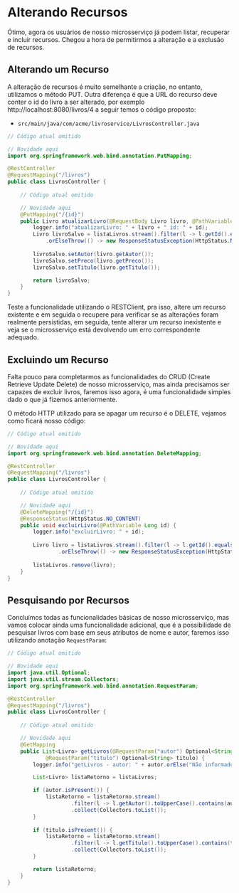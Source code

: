 # Alterando Recursos

Ótimo, agora os usuários de nosso microsserviço já podem listar, recuperar e incluir recursos. Chegou a hora de permitirmos a alteração e a exclusão de recursos.

## Alterando um Recurso

A alteração de recursos é muito semelhante a criação, no entanto, utilizamos o método PUT. Outra diferença é que a URL do recurso deve conter o id do livro a ser alterado, por exemplo http://localhost:8080/livros/4 a seguir temos o código proposto:

- ```src/main/java/com/acme/livroservice/LivrosController.java```

```java
// Código atual omitido

// Novidade aqui
import org.springframework.web.bind.annotation.PutMapping;

@RestController
@RequestMapping("/livros")
public class LivrosController {
	
    // Código atual omitido

    // Novidade aqui
    @PutMapping("/{id}")
	public Livro atualizarLivro(@RequestBody Livro livro, @PathVariable Long id) {
		logger.info("atualizarLivro: " + livro + " id: " + id);
		Livro livroSalvo = listaLivros.stream().filter(l -> l.getId().equals(id)).findFirst()
			.orElseThrow(() -> new ResponseStatusException(HttpStatus.NOT_FOUND, "Livro não encontrado: " + id));
		
		livroSalvo.setAutor(livro.getAutor());
		livroSalvo.setPreco(livro.getPreco());
		livroSalvo.setTitulo(livro.getTitulo());

		return livroSalvo;
	}
}
```

Teste a funcionalidade utilizando o RESTClient, pra isso, altere um recurso existente e em seguida o recupere para verificar se as alterações foram realmente persistidas, em seguida, tente alterar um recurso inexistente e veja se o microsserviço está devolvendo um erro correspondente adequado.

## Excluindo um Recurso

Falta pouco para completarmos as funcionalidades do CRUD (Create Retrieve Update Delete) de nosso microsserviço, mas ainda precisamos ser capazes de excluir livros, faremos isso agora, é uma funcionalidade simples dado o que já fizemos anteriormente.

O método HTTP utilizado para se apagar um recurso é o DELETE, vejamos como ficará nosso código:

```java
// Código atual omitido

// Novidade aqui
import org.springframework.web.bind.annotation.DeleteMapping;

@RestController
@RequestMapping("/livros")
public class LivrosController {
	
    // Código atual omitido

    // Novidade aqui
	@DeleteMapping("/{id}")
	@ResponseStatus(HttpStatus.NO_CONTENT)
	public void excluirLivro(@PathVariable Long id) {
		logger.info("excluirLivro: " + id);
		
		Livro livro = listaLivros.stream().filter(l -> l.getId().equals(id)).findFirst()
				.orElseThrow(() -> new ResponseStatusException(HttpStatus.NOT_FOUND, "Livro não encontrado: " + id));
		
		listaLivros.remove(livro);
	}
}
```

## Pesquisando por Recursos

Concluímos todas as funcionalidades básicas de nosso microsserviço, mas vamos colocar ainda uma funcionalidade adicional, que é a possibilidade de pesquisar livros com base em seus atributos de nome e autor, faremos isso utilizando anotação ```RequestParam```:

```java
// Código atual omitido

// Novidade aqui
import java.util.Optional;
import java.util.stream.Collectors;
import org.springframework.web.bind.annotation.RequestParam;

@RestController
@RequestMapping("/livros")
public class LivrosController {
	
    // Código atual omitido

    // Novidade aqui
	@GetMapping
	public List<Livro> getLivros(@RequestParam("autor") Optional<String> autor,
			@RequestParam("titulo") Optional<String> titulo) {
		logger.info("getLivros - autor: " + autor.orElse("Não informado") + " titulo: " + titulo.orElse("Não informado"));

		List<Livro> listaRetorno = listaLivros;

		if (autor.isPresent()) {
			listaRetorno = listaRetorno.stream()
					.filter(l -> l.getAutor().toUpperCase().contains(autor.get().toUpperCase()))
					.collect(Collectors.toList());
		}
		
		if (titulo.isPresent()) {
			listaRetorno = listaRetorno.stream()
					.filter(l -> l.getTitulo().toUpperCase().contains(titulo.get().toUpperCase()))
					.collect(Collectors.toList());
		}

		return listaRetorno;
	}
}
```
